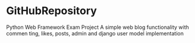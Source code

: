 # GitHubRepository
Python Web Framework Exam Project
A simple web blog functionality with commen ting, likes, posts, admin and django user model implementation
